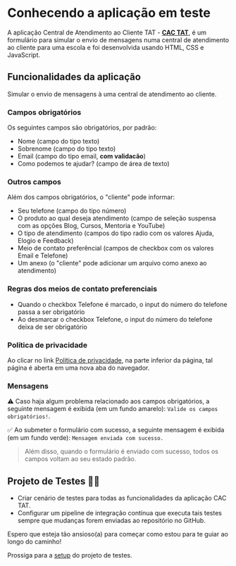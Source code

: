 # Conhecendo a aplicação em teste

A aplicação Central de Atendimento ao Cliente TAT - [**CAC TAT**](https://cac-tat.s3.eu-central-1.amazonaws.com/index.html), é um formulário para simular o envio de mensagens numa central de atendimento ao cliente para uma escola e foi desenvolvida usando HTML, CSS e JavaScript.

## Funcionalidades da aplicação

Simular o envio de mensagens à uma central de atendimento ao cliente.

### Campos obrigatórios

Os seguintes campos são obrigatórios, por padrão:

- Nome (campo do tipo texto)
- Sobrenome (campo do tipo texto)
- Email (campo do tipo email, **com validacão**)
- Como podemos te ajudar? (campo de área de texto)

### Outros campos

Além dos campos obrigatórios, o "cliente" pode informar:

- Seu telefone (campo do tipo número)
- O produto ao qual deseja atendimento (campo de seleção suspensa com as opções Blog, Cursos, Mentoria e YouTube)
- O tipo de atendimento (campos do tipo radio com os valores Ajuda, Elogio e Feedback)
- Meio de contato preferêncial (campos de checkbox com os valores Email e Telefone)
- Um anexo (o "cliente" pode adicionar um arquivo como anexo ao atendimento)

### Regras dos meios de contato preferenciais

- Quando o checkbox Telefone é marcado, o input do número do telefone passa a ser obrigatório
- Ao desmarcar o checkbox Telefone, o input do número do telefone deixa de ser obrigatório

### Política de privacidade

Ao clicar no link [Política de privacidade](https://cac-tat.s3.eu-central-1.amazonaws.com/privacy.html), na parte inferior da página, tal página é aberta em uma nova aba do navegador.

### Mensagens

⚠️ Caso haja algum problema relacionado aos campos obrigatórios, a seguinte mensagem é exibida (em um fundo amarelo): `Valide os campos obrigatórios!`.

✅ Ao submeter o formulário com sucesso, a seguinte mensagem é exibida (em um fundo verde): `Mensagem enviada com sucesso.`

> Além disso, quando o formulário é enviado com sucesso, todos os campos voltam ao seu estado padrão.

## Projeto de Testes 🧑‍🏫

- Criar cenário de testes para todas as funcionalidades da aplicação CAC TAT.
- Configurar um pipeline de integração contínua que executa tais testes sempre que mudanças forem enviadas ao repositório no GitHub.

Espero que esteja tão ansioso(a) para começar como estou para te guiar ao longo do caminho! 

Prossiga para a [setup](./0.md) do projeto de testes.
